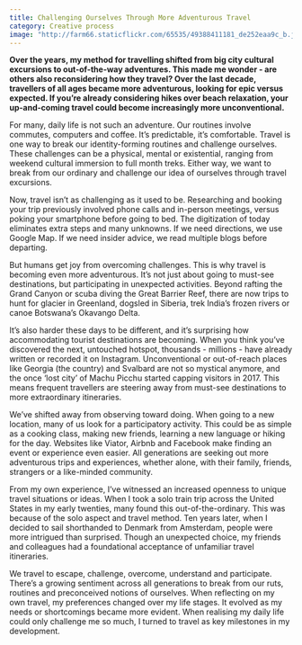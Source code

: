 ```yaml
---
title: Challenging Ourselves Through More Adventurous Travel
category: Creative process
image: "http://farm66.staticflickr.com/65535/49388411181_de252eaa9c_b.jpg"
---
```


**Over the years, my method for travelling shifted from big city cultural excursions to out-of-the-way adventures. This made me wonder - are others also reconsidering how they travel? Over the last decade, travellers of all ages became more adventurous, looking for epic versus expected. If you’re already considering hikes over beach relaxation, your up-and-coming travel could become increasingly more unconventional.**

For many, daily life is not such an adventure. Our routines involve commutes, computers and coffee. It’s predictable, it’s comfortable. Travel is one way to break our identity-forming routines and challenge ourselves. These challenges can be a physical, mental or existential, ranging from weekend cultural immersion to full month treks. Either way, we want to break from our ordinary and challenge our idea of ourselves through travel excursions. 

Now, travel isn’t as challenging as it used to be. Researching and booking your trip previously involved phone calls and in-person meetings, versus poking your smartphone before going to bed. The digitization of today eliminates extra steps and many unknowns. If we need directions, we use Google Map. If we need insider advice, we read multiple blogs before departing. 

But humans get joy from overcoming challenges. This is why travel is becoming even more adventurous. It’s not just about going to must-see destinations, but participating in unexpected activities. Beyond rafting the Grand Canyon or scuba diving the Great Barrier Reef, there are now trips to hunt for glacier in Greenland, dogsled in Siberia, trek India’s frozen rivers or canoe Botswana’s Okavango Delta.

It’s also harder these days to be different, and it’s surprising how accommodating tourist destinations are becoming. When you think you’ve discovered the next, untouched hotspot, thousands - millions - have already written or recorded it on Instagram. Unconventional or out-of-reach places like Georgia (the country) and Svalbard are not so mystical anymore, and the once ‘lost city’ of Machu Picchu started capping visitors in 2017. This means frequent travellers are steering away from must-see destinations to more extraordinary itineraries. 

We’ve shifted away from observing toward doing. When going to a new location, many of us look for a participatory activity. This could be as simple as a cooking class, making new friends, learning a new language or hiking for the day. Websites like Viator, Airbnb and Facebook make finding an event or experience even easier. All generations are seeking out more adventurous trips and experiences, whether alone, with their family, friends, strangers or a like-minded community. 

From my own experience, I’ve witnessed an increased openness to unique travel situations or ideas. When I took a solo train trip across the United States in my early twenties, many found this out-of-the-ordinary. This was because of the solo aspect and travel method. Ten years later, when I decided to sail shorthanded to Denmark from Amsterdam, people were more intrigued than surprised. Though an unexpected choice, my friends and colleagues had a foundational acceptance of unfamiliar travel itineraries.

We travel to escape, challenge, overcome, understand and participate. There’s a growing sentiment across all generations to break from our ruts, routines and preconceived notions of ourselves. When reflecting on my own travel, my preferences changed over my life stages. It evolved as my needs or shortcomings became more evident. When realising my daily life could only challenge me so much, I turned to travel as key milestones in my development.